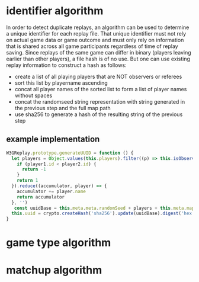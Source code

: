 # identifier algorithm
In order to detect duplicate replays, an algorithm can be used to determine a unique identifier for each replay file.
That unique identifier must not rely on actual game data or game outcome and must only rely on information that is shared across all game participants regardless of time of replay saving.
Since replays of the same game can differ in binary (players leaving earlier than other players), a file hash is of no use. But one can use existing replay information to construct a hash as follows:

- create a list of all playing players that are NOT observers or referees
- sort this list by playername ascending
- concat all player names of the sorted list to form a list of player names without spaces
- concat the randomseed string representation with string generated in the previous step and the full map path
- use sha256 to generate a hash of the resulting string of the previous step

## example implementation

```javascript
W3GReplay.prototype.generateUUID = function () {
  let players = Object.values(this.players).filter((p) => this.isObserver(p) === false).sort((player1, player2) => {
    if (player1.id < player2.id) {
      return -1
    }
    return 1
  }).reduce((accumulator, player) => {
    accumulator += player.name
    return accumulator
  }, '')
   const uuidBase = this.meta.meta.randomSeed + players + this.meta.mapName
  this.uuid = crypto.createHash('sha256').update(uuidBase).digest('hex')
}
```

# game type algorithm

# matchup algorithm